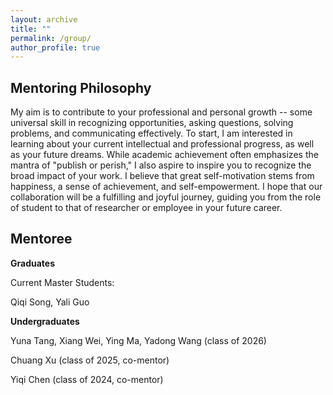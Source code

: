```yaml
---
layout: archive
title: ""
permalink: /group/
author_profile: true
---
```


Mentoring Philosophy
-
My aim is to contribute to your professional and personal growth -- some universal skill in recognizing opportunities, asking questions, solving problems, and communicating effectively. To start, I am interested in learning about your current intellectual and professional progress, as well as your future dreams. While academic achievement often emphasizes the mantra of "publish or perish," I also aspire to inspire you to recognize the broad impact of your work. I believe that great self-motivation stems from happiness, a sense of achievement, and self-empowerment. I hope that our collaboration will be a fulfilling and joyful journey, guiding you from the role of student to that of researcher or employee in your future career.

Mentoree
-
**Graduates**

Current Master Students:

Qiqi Song, Yali Guo

**Undergraduates**

Yuna Tang, Xiang Wei, Ying Ma, Yadong Wang (class of 2026)

Chuang Xu (class of 2025, co-mentor)

Yiqi Chen (class of 2024, co-mentor)


